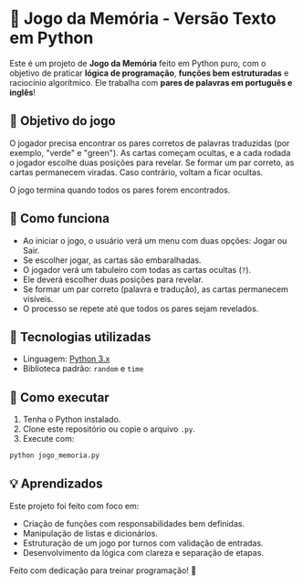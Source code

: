 # 🧠 Jogo da Memória - Versão Texto em Python

Este é um projeto de **Jogo da Memória** feito em Python puro, com o objetivo de praticar **lógica de programação**, **funções bem estruturadas** e raciocínio algorítmico. Ele trabalha com **pares de palavras em português e inglês**! 

## 🎯 Objetivo do jogo

O jogador precisa encontrar os pares corretos de palavras traduzidas (por exemplo, "verde" e "green"). As cartas começam ocultas, e a cada rodada o jogador escolhe duas posições para revelar. Se formar um par correto, as cartas permanecem viradas. Caso contrário, voltam a ficar ocultas.

O jogo termina quando todos os pares forem encontrados.

## 📌 Como funciona

- Ao iniciar o jogo, o usuário verá um menu com duas opções: Jogar ou Sair.
- Se escolher jogar, as cartas são embaralhadas.
- O jogador verá um tabuleiro com todas as cartas ocultas (`?`).
- Ele deverá escolher duas posições para revelar.
- Se formar um par correto (palavra e tradução), as cartas permanecem visíveis.
- O processo se repete até que todos os pares sejam revelados.

## 🧩 Tecnologias utilizadas

- Linguagem: [Python 3.x](https://www.python.org/)
- Biblioteca padrão: `random` e `time`

## 🚀 Como executar

1. Tenha o Python instalado.
2. Clone este repositório ou copie o arquivo `.py`.
3. Execute com:

```bash
python jogo_memoria.py
```

## 💡 Aprendizados

Este projeto foi feito com foco em:

- Criação de funções com responsabilidades bem definidas.
- Manipulação de listas e dicionários.
- Estruturação de um jogo por turnos com validação de entradas.
- Desenvolvimento da lógica com clareza e separação de etapas.

Feito com dedicação para treinar programação! 🚀
